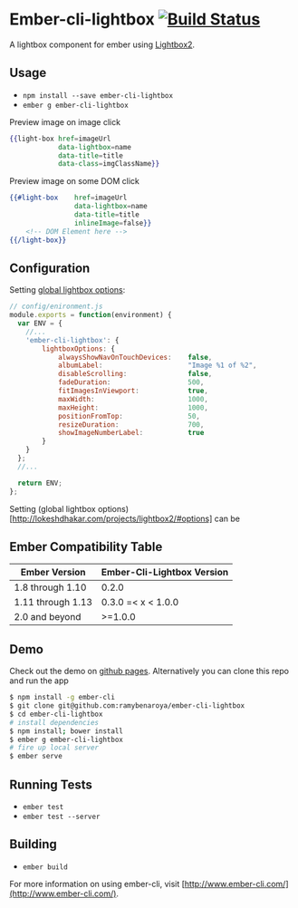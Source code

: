 # Ember-cli-lightbox [![Build Status](https://travis-ci.org/ramybenaroya/ember-cli-lightbox.svg?branch=master)](https://travis-ci.org/ramybenaroya/ember-cli-lightbox)

A lightbox component for ember using [Lightbox2](http://lokeshdhakar.com/projects/lightbox2/).

## Usage

* `npm install --save ember-cli-lightbox`
* `ember g ember-cli-lightbox`

Preview image on image click
```hbs
{{light-box href=imageUrl
			data-lightbox=name 
			data-title=title
			data-class=imgClassName}}
```

Preview image on some DOM click
```hbs
{{#light-box 	href=imageUrl
				data-lightbox=name
				data-title=title
				inlineImage=false}}
    <!-- DOM Element here -->
{{/light-box}}
```

## Configuration

Setting [global lightbox options](http://lokeshdhakar.com/projects/lightbox2/#options):
```javascript
// config/enironment.js
module.exports = function(environment) {
  var ENV = {
    //...
    'ember-cli-lightbox': {
    	lightboxOptions: {
    		alwaysShowNavOnTouchDevices: 	false,
    		albumLabel:						"Image %1 of %2",
    		disableScrolling:				false,
    		fadeDuration:					500,
    		fitImagesInViewport:			true,
    		maxWidth:						1000,
    		maxHeight:						1000,
    		positionFromTop:				50,
    		resizeDuration:					700,
    		showImageNumberLabel:			true
    	}
    }
  };
  //...

  return ENV;
};
```

Setting (global lightbox options)[http://lokeshdhakar.com/projects/lightbox2/#options] can be 

## Ember Compatibility Table

| Ember Version       | Ember-Cli-Lightbox Version |
| --------------------| ---------------------------|
| 1.8 through 1.10    | 0.2.0                      |
| 1.11 through 1.13   | 0.3.0 =< x < 1.0.0         |
| 2.0 and beyond      | >=1.0.0                    |

## Demo
Check out the demo on [github pages](http://ramybenaroya.github.io/ember-cli-lightbox/ "Ember-cli-lightbox Demo").
Alternatively you can clone this repo and run the app

```sh
$ npm install -g ember-cli
$ git clone git@github.com:ramybenaroya/ember-cli-lightbox
$ cd ember-cli-lightbox
# install dependencies
$ npm install; bower install
$ ember g ember-cli-lightbox
# fire up local server
$ ember serve
```

## Running Tests

* `ember test`
* `ember test --server`

## Building

* `ember build`

For more information on using ember-cli, visit [http://www.ember-cli.com/](http://www.ember-cli.com/).
